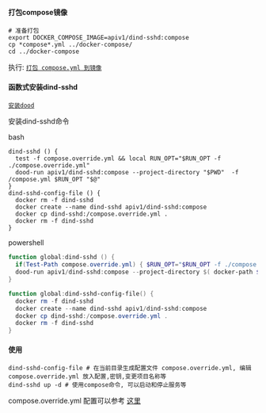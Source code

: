 #### 打包compose镜像

```shell
# 准备打包
export DOCKER_COMPOSE_IMAGE=apiv1/dind-sshd:compose
cp *compose*.yml ../docker-compose/
cd ../docker-compose
```

执行: [`打包 compose.yml 到镜像`](../docker-compose/README.md#打包配置到镜像-示例)

#### 函数式安装dind-sshd

[`安装dood`](../docker/README.md#dood)

安装dind-sshd命令

bash

```shell
dind-sshd () {
  test -f compose.override.yml && local RUN_OPT="$RUN_OPT -f ./compose.override.yml"
  dood-run apiv1/dind-sshd:compose --project-directory "$PWD"  -f /compose.yml $RUN_OPT "$@"
}
dind-sshd-config-file () {
  docker rm -f dind-sshd
  docker create --name dind-sshd apiv1/dind-sshd:compose
  docker cp dind-sshd:/compose.override.yml .
  docker rm -f dind-sshd
}
```

powershell

```powershell
function global:dind-sshd () {
  if(Test-Path compose.override.yml) { $RUN_OPT="$RUN_OPT -f ./compose.override.yml" }
  dood-run apiv1/dind-sshd:compose --project-directory $( docker-path $PWD.Path ) -f /compose.yml $RUN_OPT $($args -join ' ')
}

function global:dind-sshd-config-file() {
  docker rm -f dind-sshd
  docker create --name dind-sshd apiv1/dind-sshd:compose
  docker cp dind-sshd:/compose.override.yml .
  docker rm -f dind-sshd
}
```

#### 使用
```shell
dind-sshd-config-file # 在当前目录生成配置文件 compose.override.yml, 编辑 compose.override.yml 放入配置,密钥,变更项目名称等
dind-sshd up -d # 使用compose命令, 可以启动和停止服务等
```
compose.override.yml 配置可以参考 [这里](./example.md)